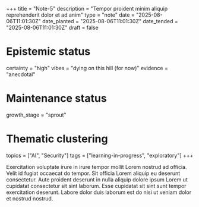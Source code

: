 +++
title = "Note-5"
description = "Tempor proident minim aliquip reprehenderit dolor et ad anim"
type = "note"
date = "2025-08-06T11:01:30Z"
date_planted = "2025-08-06T11:01:30Z"
date_tended = "2025-08-06T11:01:30Z"
draft = false
# Epistemic status
certainty = "high"
vibes = "dying on this hill (for now)"
evidence = "anecdotal"
# Maintenance status
growth_stage = "sprout"
# Thematic clustering
topics = ["AI", "Security"]
tags = ["learning-in-progress", "exploratory"]
+++

Exercitation voluptate irure in irure tempor mollit Lorem nostrud ad officia. Velit id fugiat occaecat do tempor. Sit officia Lorem aliquip eu deserunt consectetur. Aute proident deserunt in nulla aliquip dolore ipsum Lorem ut cupidatat consectetur sit sint laborum. Esse cupidatat sit sint sunt tempor exercitation deserunt. Labore dolor duis laborum est do nisi ut veniam dolor et nostrud nostrud.
